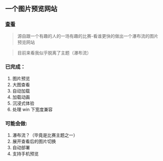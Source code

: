 ## 一个图片预览网站

### [查看](http://39.108.94.69:9001/)

> 源自跟一个有趣的人的一场有趣的比赛-看谁更快的做出一个瀑布流的图片预览网站

> 目前来看我似乎脱离了主题（瀑布流）

### 已完成：

1. 图片预览
2. 大图查看
3. 自动加载
4. 加载动画
5. 沉浸式体验
6. 处理 win 下宽度兼容

### 可能会做:

1. 瀑布流？（毕竟是比赛主题之一）
2. 展开查看后的图片切换
3. 自动部署
4. 支持手机预览

